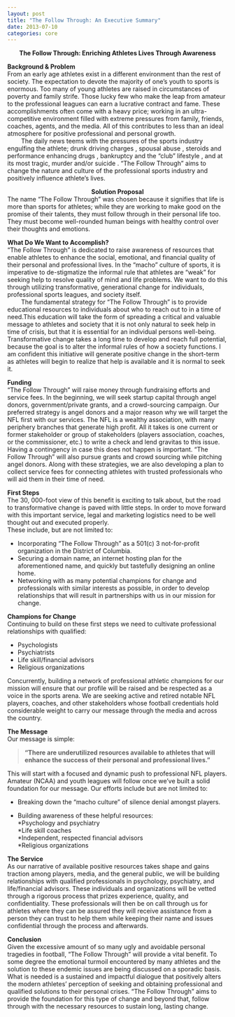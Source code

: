 ```yaml
--- 
layout: post
title: "The Follow Through: An Executive Summary" 
date: 2013-07-10 
categories: core 
---
```

**<center>The Follow Through: Enriching Athletes Lives Through Awareness</center>**  

**Background &amp; Problem**  
From an early age athletes exist in a different environment than the rest of society. The expectation to devote the majority of one’s youth to sports is enormous. Too many of young athletes are raised in circumstances of poverty and family strife. Those lucky few who make the leap from amateur to the professional leagues can earn a lucrative contract and fame. These accomplishments often come with a heavy price; working in an ultra-competitive environment filled with extreme pressures from family, friends, coaches, agents, and the media. All of this contributes to less than an ideal atmosphere for positive professional and personal growth.  
&nbsp;&nbsp;&nbsp;&nbsp;&nbsp;&nbsp;&nbsp;&nbsp;The daily news teems with the pressures of the sports industry engulfing the athlete; drunk driving charges , spousal abuse , steroids and performance enhancing drugs , bankruptcy and the “club” lifestyle , and at its most tragic, murder  and/or suicide . “The Follow Through” aims to change the nature and culture of the professional sports industry and positively influence athlete’s lives.

**<center>Solution Proposal</center>**
The name “The Follow Through” was chosen because it signifies that life is more than sports for athletes; while they are working to make good on the promise of their talents, they must follow through in their personal life too. They must become well-rounded human beings with healthy control over their thoughts and emotions.

**What Do We Want to Accomplish?**   
“The Follow Through” is dedicated to raise awareness of resources that enable athletes to enhance the social, emotional, and financial quality of their personal and professional lives. In the “macho” culture of sports, it is imperative to de-stigmatize the informal rule that athletes are “weak” for seeking help to resolve quality of mind and life problems.  We want to do this through utilizing transformative, generational change for individuals, professional sports leagues, and society itself.  
&nbsp;&nbsp;&nbsp;&nbsp;&nbsp;&nbsp;&nbsp;&nbsp;The fundamental strategy for “The Follow Through” is to provide educational resources to individuals about who to reach out to in a time of need.This education will take the form of spreading a critical and valuable message to athletes and society that it is not only natural to seek help in time of crisis, but that it is essential for an individual persons well-being. Transformative change takes a long time to develop and reach full potential, because the goal is to alter the informal rules of how a society functions. I am confident this initiative will generate positive change in the short-term as athletes will begin to realize that help is available and it is normal to seek it.

**Funding**  
“The Follow Through” will raise money through fundraising efforts and service fees. In the beginning, we will seek startup capital through angel donors, government/private grants, and a crowd-sourcing campaign. Our preferred strategy is angel donors and a major reason why we will target the NFL first with our services. The NFL is a wealthy association, with many periphery branches that generate high profit. All it takes is one current or former stakeholder or group of stakeholders  (players association, coaches, or the commissioner, etc.) to write a check and lend gravitas to this issue. Having a contingency in case this does not happen is important. “The Follow Through” will also pursue grants and crowd sourcing while pitching angel donors. Along with these strategies, we are also developing a plan to collect service fees for connecting athletes with trusted professionals who will aid them in their time of need.

**First Steps**  
The 30, 000-foot view of this benefit is exciting to talk about, but the road to transformative change is paved with little steps. In order to move forward with this important service, legal and marketing logistics need to be well thought out and executed properly.  
These include, but are not limited to:

* Incorporating “The Follow Through” as a 501(c) 3 not-for-profit organization in the District of Columbia.
* Securing a domain name, an internet hosting plan for the aforementioned name, and quickly but tastefully designing an online home.
* Networking with as many potential champions for change and professionals with similar interests as possible, in order to develop relationships that will result in partnerships with us in our mission for change.

**Champions for Change**  
Continuing to build on these first steps we need to cultivate professional relationships with qualified:  

* Psychologists
* Psychiatrists 
* Life skill/financial advisors
* Religious organizations 

Concurrently, building a network of professional athletic champions for our mission will ensure that our profile will be raised and be respected as a voice in the sports arena. We are seeking active and retired notable NFL players, coaches, and other stakeholders whose football credentials hold considerable weight to carry our message through the media and across the country. 

**The Message**  
Our message is simple: 
><strong>“There are underutilized resources available to athletes that will enhance the success of their personal and professional lives.”</strong> 

This will start with a focused and dynamic push to professional NFL players. Amateur (NCAA) and youth leagues will follow once we’ve built a solid foundation for our message. Our efforts include but are not limited to:  

* Breaking down the “macho culture” of silence denial amongst players.  

* Building awareness of these helpful resources:  
    *Psychology and psychiatry  
    *Life skill coaches    
    *Independent, respected financial advisors    
    *Religious organizations    

**The Service**  
As our narrative of available positive resources takes shape and gains traction among players, media, and the general public, we will be building relationships with qualified professionals in psychology, psychiatry, and life/financial advisors. These individuals and organizations will be vetted through a rigorous process that prizes experience, quality, and confidentiality. These professionals will then be on call through us for athletes where they can be assured they will receive assistance from a person they can trust to help them while keeping their name and issues confidential through the process and afterwards.

**Conclusion**  
Given the excessive amount of so many ugly and avoidable personal tragedies in football, “The Follow Through” will provide a vital benefit. To some degree the emotional turmoil encountered by many athletes and the solution to these endemic issues are being discussed on a sporadic basis. What is needed is a sustained and impactful dialogue that positively alters the modern athletes’ perception of seeking and obtaining professional and qualified solutions to their personal crises. “The Follow Through” aims to provide the foundation for this type of change and beyond that, follow through with the necessary resources to sustain long, lasting change.
